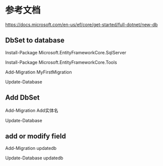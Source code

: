 ﻿# 参考文档
https://docs.microsoft.com/en-us/ef/core/get-started/full-dotnet/new-db

## DbSet to database

Install-Package Microsoft.EntityFrameworkCore.SqlServer

Install-Package Microsoft.EntityFrameworkCore.Tools

Add-Migration MyFirstMigration

Update-Database

## Add DbSet 

Add-Migration Add实体名

Update-Database

## add or modify field

Add-Migration updatedb

Update-Database updatedb

